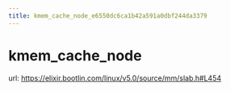 ```yaml
---
title: kmem_cache_node_e6550dc6ca1b42a591a0dbf244da3379
---
```


# kmem_cache_node

url: https://elixir.bootlin.com/linux/v5.0/source/mm/slab.h#L454